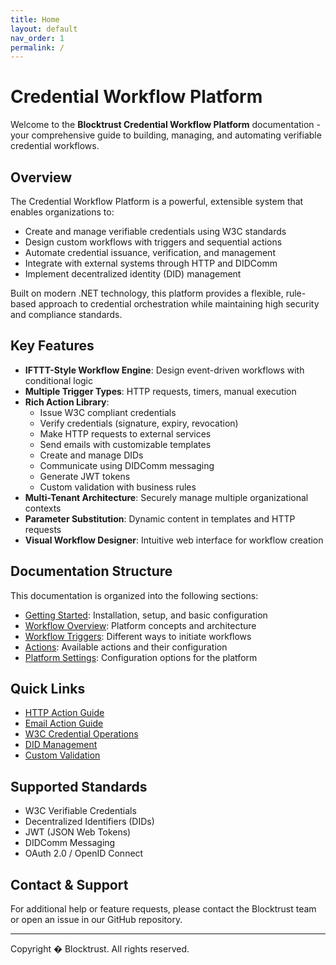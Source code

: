 ```yaml
---
title: Home
layout: default
nav_order: 1
permalink: /
---
```


# Credential Workflow Platform

Welcome to the **Blocktrust Credential Workflow Platform** documentation - your comprehensive guide to building, managing, and automating verifiable credential workflows.

## Overview

The Credential Workflow Platform is a powerful, extensible system that enables organizations to:

- Create and manage verifiable credentials using W3C standards
- Design custom workflows with triggers and sequential actions
- Automate credential issuance, verification, and management
- Integrate with external systems through HTTP and DIDComm
- Implement decentralized identity (DID) management

Built on modern .NET technology, this platform provides a flexible, rule-based approach to credential orchestration while maintaining high security and compliance standards.

## Key Features

- **IFTTT-Style Workflow Engine**: Design event-driven workflows with conditional logic
- **Multiple Trigger Types**: HTTP requests, timers, manual execution
- **Rich Action Library**: 
  - Issue W3C compliant credentials
  - Verify credentials (signature, expiry, revocation)
  - Make HTTP requests to external services
  - Send emails with customizable templates
  - Create and manage DIDs
  - Communicate using DIDComm messaging
  - Generate JWT tokens
  - Custom validation with business rules
- **Multi-Tenant Architecture**: Securely manage multiple organizational contexts
- **Parameter Substitution**: Dynamic content in templates and HTTP requests
- **Visual Workflow Designer**: Intuitive web interface for workflow creation

## Documentation Structure

This documentation is organized into the following sections:

- [Getting Started](Guide): Installation, setup, and basic configuration
- [Workflow Overview](WorkflowOverview): Platform concepts and architecture
- [Workflow Triggers](Triggers/): Different ways to initiate workflows
- [Actions](Actions/): Available actions and their configuration
- [Platform Settings](Settings/): Configuration options for the platform

## Quick Links

- [HTTP Action Guide](Actions/HttpAction)
- [Email Action Guide](Actions/EmailAction)
- [W3C Credential Operations](Actions/IssueW3CCredentialAction)
- [DID Management](Actions/CreateDidAction)
- [Custom Validation](Actions/CustomValidationAction)

## Supported Standards

- W3C Verifiable Credentials
- Decentralized Identifiers (DIDs)
- JWT (JSON Web Tokens)
- DIDComm Messaging
- OAuth 2.0 / OpenID Connect

## Contact & Support

For additional help or feature requests, please contact the Blocktrust team or open an issue in our GitHub repository.

---

Copyright � Blocktrust. All rights reserved.